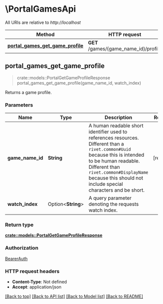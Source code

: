# \PortalGamesApi

All URIs are relative to *http://localhost*

Method | HTTP request | Description
------------- | ------------- | -------------
[**portal_games_get_game_profile**](PortalGamesApi.md#portal_games_get_game_profile) | **GET** /games/{game_name_id}/profile | 



## portal_games_get_game_profile

> crate::models::PortalGetGameProfileResponse portal_games_get_game_profile(game_name_id, watch_index)


Returns a game profile.

### Parameters


Name | Type | Description  | Required | Notes
------------- | ------------- | ------------- | ------------- | -------------
**game_name_id** | **String** | A human readable short identifier used to references resources. Different than a `rivet.common#Uuid` because this is intended to be human readable. Different than `rivet.common#DisplayName` because this should not include special characters and be short. | [required] |
**watch_index** | Option<**String**> | A query parameter denoting the requests watch index. |  |

### Return type

[**crate::models::PortalGetGameProfileResponse**](PortalGetGameProfileResponse.md)

### Authorization

[BearerAuth](../README.md#BearerAuth)

### HTTP request headers

- **Content-Type**: Not defined
- **Accept**: application/json

[[Back to top]](#) [[Back to API list]](../README.md#documentation-for-api-endpoints) [[Back to Model list]](../README.md#documentation-for-models) [[Back to README]](../README.md)

